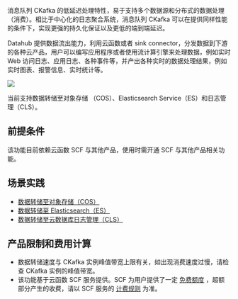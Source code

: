 消息队列 CKafka 的低延迟处理特性，易于支持多个数据源和分布式的数据处理（消费）。相比于中心化的日志聚合系统，消息队列 CKafka 可以在提供同样性能的条件下，实现更强的持久化保证以及更低的端到端延迟。

Datahub 提供数据流出能力，利用云函数或者 sink connector，分发数据到下游的各种云产品，用户可以编写应用程序或者使用流计算引擎来处理数据，例如实时 Web 访问日志、应用日志、各种事件等，并产出各种实时的数据处理结果，例如实时图表、报警信息、实时统计等。

![](https://qcloudimg.tencent-cloud.cn/raw/f72ec808376ad319c8843db15ed1390b.png)

当前支持数据转储至对象存储 （COS）、Elasticsearch Service（ES）和日志管理（CLS）。



## 前提条件

该功能目前依赖云函数 SCF 与其他产品，使用时需开通 SCF 与其他产品相关功能。

## 场景实践

- [数据转储至对象存储（COS）](https://cloud.tencent.com/document/product/597/66024)
- [数据转储至 Elasticsearch（ES）](https://cloud.tencent.com/document/product/597/66025)
- [数据转储至云数据库日志管理（CLS）](https://cloud.tencent.com/document/product/597/66026)

## 产品限制和费用计算

- 数据转储速度与 CKafka 实例峰值带宽上限有关，如出现消费速度过慢，请检查 CKafka 实例的峰值带宽。
- 该功能基于云函数 SCF 服务提供。SCF 为用户提供了一定 [免费额度](https://cloud.tencent.com/document/product/583/12282) ，超额部分产生的收费，请以 SCF 服务的 [计费规则](https://cloud.tencent.com/document/product/583/17299) 为准。

